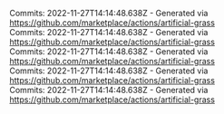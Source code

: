 Commits: 2022-11-27T14:14:48.638Z - Generated via https://github.com/marketplace/actions/artificial-grass
<br>
Commits: 2022-11-27T14:14:48.638Z - Generated via https://github.com/marketplace/actions/artificial-grass
<br>
Commits: 2022-11-27T14:14:48.638Z - Generated via https://github.com/marketplace/actions/artificial-grass
<br>
Commits: 2022-11-27T14:14:48.638Z - Generated via https://github.com/marketplace/actions/artificial-grass
<br>
Commits: 2022-11-27T14:14:48.638Z - Generated via https://github.com/marketplace/actions/artificial-grass
<br>
